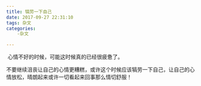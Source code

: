 ```yaml
---
title: 犒劳一下自己
date: 2017-09-27 22:31:10
tags: 杂文
categories:
	-杂文

---
```


​	心情不好的时候，可能这时候真的已经很疲惫了。

​	不要继续沮丧让自己的心情更糟糕，或许这个时候应该犒劳一下自己，让自己的心情放松，晴朗起来或许一切看起来回事那么情切舒服！